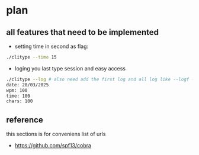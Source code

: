 # plan

## all features that need to be implemented

- setting time in second as flag:

``` bash
./clitype --time 15
```

- loging you last type session and easy access

``` bash
./clitype --log # also need add the first log and all log like --logf --logall  
date: 20/03/2025
wpm: 100
time: 100
chars: 100
```

## reference

this sections is for conveniens list of urls

- <https://github.com/spf13/cobra>
